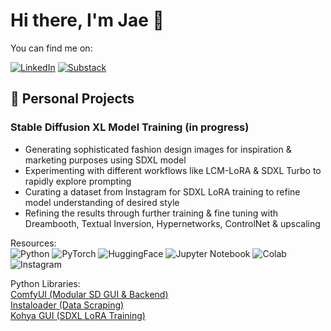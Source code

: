 # Hi there, I'm Jae 👋
You can find me on:

[![LinkedIn](https://img.shields.io/badge/linkedin-%230077B5.svg?style=for-the-badge&logo=linkedin&logoColor=white)](https://www.linkedin.com/in/jae-seung/) [![Substack](https://img.shields.io/badge/Substack-%23006f5c.svg?style=for-the-badge&logo=substack&logoColor=FF6719)](https://substack.com/@seungltd)

## 💭 Personal Projects
### Stable Diffusion XL Model Training (in progress)
* Generating sophisticated fashion design images for inspiration & marketing purposes using SDXL model
* Experimenting with different workflows like LCM-LoRA & SDXL Turbo to rapidly explore prompting
* Curating a dataset from Instagram for SDXL LoRA training to refine model understanding of desired style
* Refining the results through further training & fine tuning with Dreambooth, Textual Inversion, Hypernetworks, ControlNet & upscaling

Resources:\
![Python](https://img.shields.io/badge/python-3670A0?style=for-the-badge&logo=python&color=black)
![PyTorch](https://img.shields.io/badge/PyTorch-EE4C2C.svg?style=for-the-badge&logo=PyTorch&color=black)
![HuggingFace](https://camo.githubusercontent.com/4a37a0d842d4927745f9fb7a0b412aeee1dd0cb9d146b60db83b84c9c56fe34a/68747470733a2f2f696d672e736869656c64732e696f2f62616467652f25463025394625413425393725323048756767696e67466163652d626c61636b3f7374796c653d666f722d7468652d6261646765)
![Jupyter Notebook](https://img.shields.io/badge/jupyter-%23FA0F00.svg?style=for-the-badge&logo=jupyter&color=black)
![Colab](https://img.shields.io/badge/Google%20Colab-F9AB00.svg?style=for-the-badge&logo=Google-Colab&color=black)
![Instagram](https://img.shields.io/badge/Instagram-%23E4405F.svg?style=for-the-badge&logo=Instagram&color=black)

Python Libraries:\
[ComfyUI (Modular SD GUI & Backend)](https://github.com/comfyanonymous/ComfyUI)\
[Instaloader (Data Scraping)](https://instaloader.github.io/)\
[Kohya GUI (SDXL LoRA Training)](https://github.com/bmaltais/kohya_ss#linux-pre-requirements)

<!--
## 🌱 Currently Exploring


Project B

Technology Stack: 

<!--
**seung-ltd/seung-ltd** is a ✨ _special_ ✨ repository because its `README.md` (this file) appears on your GitHub profile.

Here are some ideas to get you started:

- 🔭 I’m currently working on ...
- 🌱 I’m currently learning ...
- 👯 I’m looking to collaborate on ...
- 🤔 I’m looking for help with ...
- 💬 Ask me about ...
- ⚡ Fun fact: ...
-->
